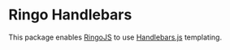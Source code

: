# Ringo Handlebars

This package enables [RingoJS] to use [Handlebars.js] templating.

  [RingoJS]: http://ringojs.org/
  [Handlebars.js]: http://github.com/wycats/handlebars.js